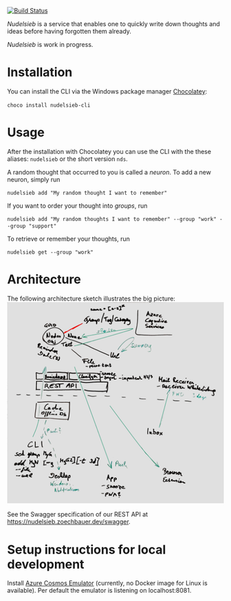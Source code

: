 [![Build Status](https://dev.azure.com/zoechbauer/Nudelsieb/_apis/build/status/dzoech.Nudelsieb?branchName=master)](https://dev.azure.com/zoechbauer/Nudelsieb/_build/latest?definitionId=2&branchName=master)

*Nudelsieb* is a service that enables one to quickly write down thoughts and ideas before having forgotten them already.

*Nudelsieb* is work in progress.

# Installation

You can install the CLI via the Windows package manager [Chocolatey](https://chocolatey.org/packages/nudelsieb-cli):

`choco install nudelsieb-cli`

# Usage


After the installation with Chocolatey you can use the CLI with the these aliases: `nudelsieb` or the short version `nds`.

A random thought that occurred to you is called a *neuron*. To add a new neuron, simply run

```
nudelsieb add "My random thought I want to remember"
```

If you want to order your thought into *groups*, run 
```
nudelsieb add "My random thoughts I want to remember" --group "work" --group "support"
```

To retrieve or remember your thoughts, run
```
nudelsieb get --group "work"
```

# Architecture

The following architecture sketch illustrates the big picture:
![Architecture sketch from first brainstorming session](misc/brainstorming/brainstormin-v1.jpeg "Architecture sketch")

See the Swagger specification of our REST API at https://nudelsieb.zoechbauer.dev/swagger.

# Setup instructions for local development
Install [Azure Cosmos Emulator](https://aka.ms/cosmosdb-emulator) (currently, no Docker image for Linux is available). Per default the emulator is listening on localhost:8081.

